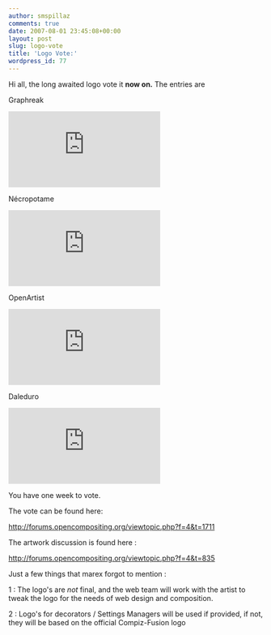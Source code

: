 ```yaml
---
author: smspillaz
comments: true
date: 2007-08-01 23:45:08+00:00
layout: post
slug: logo-vote
title: 'Logo Vote:'
wordpress_id: 77
---
```


Hi all, the long awaited logo vote it **now on.** The entries are

Graphreak

![Image](http://www.opencompositing.org/contest/main.php?g2_view=core.DownloadItem&g2_itemId=414&g2_serialNumber=1)


Nécropotame

![Image](http://www.opencompositing.org/contest/main.php?g2_view=core.DownloadItem&g2_itemId=455&g2_serialNumber=1)


OpenArtist

![Image](http://www.opencompositing.org/contest/main.php?g2_view=core.DownloadItem&g2_itemId=468&g2_serialNumber=2)



Daleduro

![Image](http://www.opencompositing.org/contest/main.php?g2_view=core.DownloadItem&g2_itemId=383&g2_serialNumber=1)

You have one week to vote.

The vote can be found here:

http://forums.opencompositing.org/viewtopic.php?f=4&t=1711

The artwork discussion is found here :

http://forums.opencompositing.org/viewtopic.php?f=4&t=835

Just a few things that marex forgot to mention :

1 : The logo's are _not_ final, and the web team will work with the artist to tweak the logo for the needs of web design and composition.

2 : Logo's for decorators / Settings Managers will be used if provided, if not, they will be based on the official Compiz-Fusion logo
